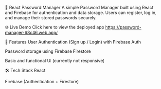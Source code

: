 🔐 React Password Manager
A simple Password Manager built using React and Firebase for authentication and data storage. Users can register, log in, and manage their stored passwords securely.

🌐 Live Demo
Click here to view the deployed app <https://password-manager-68c46.web.app/>

🚀 Features
User Authentication (Sign up / Login) with Firebase Auth

Password storage using Firebase Firestore

Basic and functional UI (currently not responsive)

🛠 Tech Stack
React

Firebase (Authentication + Firestore)
